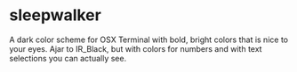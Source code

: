# sleepwalker
A dark color scheme for OSX Terminal with bold, bright colors that is
nice to your eyes. Ajar to IR_Black, but with colors for numbers and
with text selections you can actually see.
